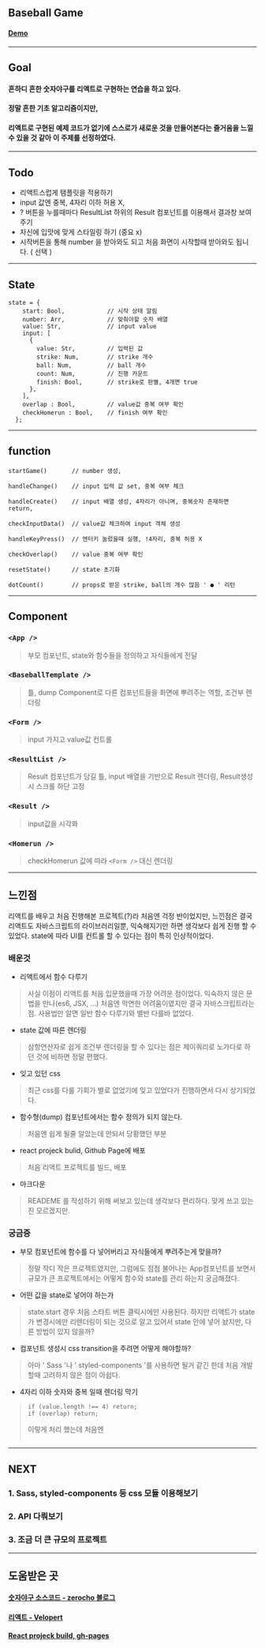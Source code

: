 ## Baseball Game 
#### [Demo](https://kyun92.github.io/react_baseballGame/)
---
## Goal
#### 흔하디 흔한 숫자야구를 리액트로 구현하는 연습을 하고 있다.
#### 정말 흔한 기초 알고리즘이지만,
#### 리액트로 구현된 예제 코드가 없기에 스스로가 새로운 것을 만들어본다는 즐거움을 느낄 수 있을 것 같아 이 주제를 선정하였다.

---
## Todo
- 리액트스럽게 탬플릿을 적용하기
- input 값엔 중복, 4자리 이하 허용 X,
- ? 버튼을 누를때마다 ResultList 하위의 Result 컴포넌트를 이용해서 결과창 보여주기
- 자신에 입맛에 맞게 스타일링 하기 (중요 x)
- 시작버튼을 통해 number 을 받아와도 되고 처음 화면이 시작할때 받아와도 됩니다. ( 선택 )
---
## State 
```
state = {
    start: Bool,            // 시작 상태 알림
    number: Arr,            // 맞춰야할 숫자 배열
    value: Str,             // input value
    input: [
      {
        value: Str,         // 입력된 값
        strike: Num,        // strike 개수
        ball: Num,          // ball 개수
        count: Num,         // 진행 카운트
        finish: Bool,       // strike로 판별, 4개면 true 
      },
    ],  
    overlap : Bool,         // value값 중복 여부 확인
    checkHomerun : Bool,    // finish 여부 확인 
  };
```
---
## function
```
startGame()       // number 생성,

handleChange()    // input 입력 값 set, 중복 여부 체크

handleCreate()    // input 배열 생성, 4자리가 아니며, 중복숫자 존재하면 return, 

checkInputData()  // value값 체크하여 input 객체 생성

handleKeyPress()  // 엔터키 눌렀을때 실행, !4자리, 중복 허용 X

checkOverlap()    // value 중복 여부 확인

resetState()      // state 초기화

dotCount()        // props로 받은 strike, ball의 개수 많음 ' ● ' 리턴 
```
---
## Component 
### `<App />`
> 부모 컴포넌트, state와 함수들을 정의하고 자식들에게 전달
### `<BaseballTemplate />`
>  틀, dump Component로 다른 컴포넌트들을 화면에 뿌려주는 역할, 조건부 렌더링
### `<Form />`
> input 가지고 value값 컨트롤
### `<ResultList />`
> Result 컴포넌트가 담길 틀, input 배열을 기반으로 Result 렌더링, Result생성시 스크롤 하단 고정
### `<Result />`
> input값을 시각화
### `<Homerun />`
> checkHomerun 값에 따라 `<Form />` 대신 렌더링 
---
## 느낀점
리액트를 배우고 처음 진행해본 프로젝트(?)라 처음엔 걱정 반이었지만, 느낀점은 결국 리액트도 자바스크립트의 라이브러리일뿐, 익숙해지기만 하면 생각보다 쉽게 진행 할 수 있었다. state에 따라 UI를 컨트롤 할 수 있다는 점이 특히 인상적이었다.

### 배운것
- 리액트에서 함수 다루기
> 사실 이점이 리액트를 처음 입문했을때 가장 어려운 점이었다. 익숙하지 않은 문법을 만나(es6, JSX, ...) 처음엔 막연한 어려움이였지만 결국 자바스크립트라는 점. 사용법만 알면 일반 함수 다루기와 별반 다를바 없었다.
- state 값에 따른 렌더링
> 삼항연산자로 쉽게 조건부 렌더링을 할 수 있다는 점은 제이쿼리로 노가다로 하던 것에 비하면 정말 편했다.
- 잊고 있던 css
> 최근 css를 다룰 기회가 별로 없었기에 잊고 있었다가 진행하면서 다시 상기되었다.
- 함수형(dump) 컴포넌트에서는 함수 정의가 되지 않는다.
> 처음엔 쉽게 될줄 알았는데 안되서 당황했던 부분
- react projeck bulid, Github Page에 배포
> 처음 리액트 프로젝트를 빌드, 배포
- 마크다운
> READEME 를 작성하기 위해 써보고 있는데 생각보다 편리하다. 맞게 쓰고 있는진 모르겠지만.

### 궁금증
- 부모 컴포넌트에 함수를 다 넣어버리고 자식들에게 뿌려주는게 맞을까?
> 정말 작디 작은 프로젝트였지만, 그럼에도 점점 불어나는 App컴포넌트를 보면서 규모가 큰 프로젝트에서는 어떻게 함수와 state를 관리 하는지 궁금해졌다.
- 어떤 값을 state로 넣어야 하는가
> state.start 경우 처음 스타트 버튼 클릭시에만 사용된다. 하지만 리액트가 state가 변경시에만 리렌더링이 되는 것으로 알고 있어서 state 안에 넣어 놨지만, 다른 방법이 있지 않을까?
- 컴포넌트 생성시 css transition을 주려면 어떻게 해야할까?
> 아마 ' Sass '나 ' styled-components '를 사용하면 될거 같긴 한데 처음 개발할때 고려하지 않은 점이 아쉽다.
- 4자리 이하 숫자와 중복 일때 렌더링 막기
> ```
>if (value.length !== 4) return;
>if (overlap) return; 
>```
> 이렇게 처리 했는데 처음엔 
>```
<!-- > if(overlap && value.length !==4) return;
>```
> 이렇게 처리 했었다. 하지만 이 경우에 중복된 숫자가있고 4글자이면(ex 2222) 저 조건을 통과해버린다  -->


---
## NEXT
### 1. Sass, styled-components 등 css 모듈 이용해보기
### 2. API 다뤄보기
### 3. 조금 더 큰 규모의 프로젝트 

---
## 도움받은 곳


#### [숫자야구 소스코드 - zerocho 블로그](https://www.zerocho.com/category/JavaScript/post/573469602f5a261700434e03)
#### [리액트 - Velopert](https://velopert.com/reactjs-tutorials)
#### [React projeck build, gh-pages](https://github.com/gitname/react-gh-pages)